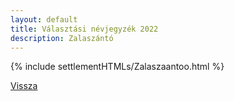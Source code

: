 ```yaml
---
layout: default
title: Választási névjegyzék 2022
description: Zalaszántó
---
```


{% include settlementHTMLs/Zalaszaantoo.html %}

[Vissza](../)